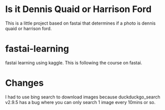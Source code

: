 # Is it Dennis Quaid or Harrison Ford
This is a little project based on fastai that determines if a photo is dennis quaid or harrison ford. 

# fastai-learning
fastai learning using kaggle. This is following the course on fastai.

# Changes
I had to use bing search to download images because duckduckgo_search v2.9.5 has a bug where you can only search 1 image every 10mins or so.




